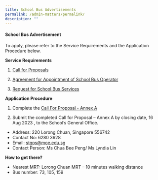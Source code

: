 ```yaml
---
title: School Bus Advertisements
permalink: /admin-matters/permalink/
description: ""
---
```

#### School Bus Advertisement

To apply, please refer to the Service Requirements and the Application Procedure below.

**Service Requirements**

1.	[Call for Proposals](/files/call%20for%20proposal.pdf)
 
2.	[Agreement for Appointment of School Bus Operator](/files/attachment%203%20agreement%20for%20appointment%20of%20school%20bus%20operator%20(version%20june%202023)_sgps%20final.pdf)
3.	[Request for School Bus Services](/files/attachment%204%20request%20for%20school%20bus%20services%20(version%20june%202023)_sgps%20final.pdf)

**Application Procedure**

1. Complete the [Call For Proposal - Annex A]()

2. Submit the completed Call for Proposal – Annex A by closing date, 16 Aug  2023 , to the School’s General Office.

* Address: 220 Lorong Chuan, Singapore 556742 
* Contact No: 6280 3628 
* Email: stgps@moe.edu.sg
* Contact Person: Ms Chua Bee Peng/ Ms Lyndia Lin


**How to get there?**
* Nearest MRT: Lorong Chuan MRT – 10 minutes walking distance
* Bus number: 73, 105, 159